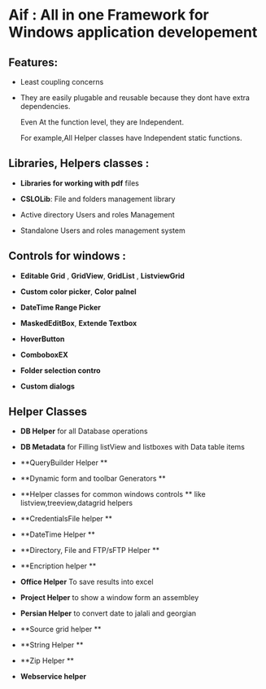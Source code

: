 # Aif : All in one Framework for Windows application developement
## Features:
- Least coupling concerns 

- They are easily plugable and reusable because they dont have extra dependencies.

  Even At the function level, they are Independent. 
  
  For example,All Helper classes have Independent static functions.
  
## Libraries, Helpers classes :


- **Libraries for working with pdf** files 

- **CSLOLib**: File and folders management library

- Active directory Users and roles Management

- Standalone Users and roles management system


## Controls for windows  :

- **Editable Grid** , **GridView**, **GridList** , **ListviewGrid**

- **Custom color picker**, **Color palnel**

- **DateTime Range Picker**

- **MaskedEditBox**, **Extende Textbox**

- **HoverButton**

- **ComboboxEX**

- **Folder selection contro**

- **Custom dialogs**

## Helper Classes

- **DB Helper** for all Database operations

- **DB Metadata** for Filling listView and listboxes with Data table items

- **QueryBuilder Helper **

- **Dynamic form and toolbar Generators **

- **Helper classes for common windows controls ** like listview,treeview,datagrid helpers

- **CredentialsFile helper **

- **DateTime Helper **

- **Directory, File and FTP/sFTP Helper **

- **Encription helper **

- **Office Helper** To save results into excel

- **Project Helper** to show a window form an assembley

- **Persian Helper** to convert date to jalali and georgian

- **Source grid helper **

- **String Helper **

- **Zip Helper **

- **Webservice helper**
